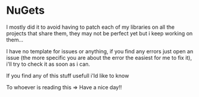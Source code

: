 # NuGets

I mostly did it to avoid having to patch each of my libraries on all the projects that share them, they may not be perfect yet but i keep working on them...

I have no template for issues or anything, if you find any errors just open an issue (the more specific you are about the error the easiest for me to fix it), i'll try to check it as soon as i can.

If you find any of this stuff usefull i'ld like to know

To whoever is reading this => Have a nice day!!
